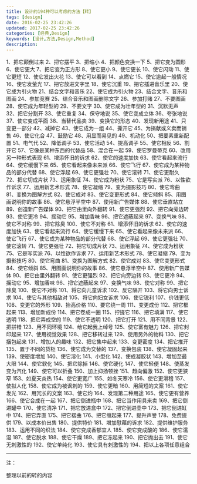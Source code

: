 ```yaml
---
title: 设计的194种可以考虑的方法【转】
tags: [design]
date: 2016-02-25 23:42:26
updated: 2017-02-25 23:42:26
categories: [经典,Design]
keywords: [设计,方法,Design,Method]
description:
---
```


1、把它颠倒过来
2、把它摆平
3、把缩小
4、把颜色变换一下
5、把它变为圆形
6、使它更大
7、把它变为正方形
8、使它更小
9、使它更长
10、使它闪动
11、使它更短
12、使它发出火花
13、使它可以看到
14、点燃它
15、使它逾起一般情况
16、使它发萤光
17、把它放进文字里
18、使它沉重
19、把它插进音乐里
20、使它成为引火物
21、结合文字和音乐
22、使它成为引火物
23、结合文字、音乐和图画
24、参加竞赛
25、结合音乐和图画删除文字
26、参加打赌
27、不要图画
28、使它成为年轻型的
29、不要文字
30、使它成为壮年型的
31、沉默无声
32、把它分割开
33、使它重复
34、保守地说
35、使它变成立体
36、夸张地说
37、使它变成平面
38、当替代品卖
39、变换它的形态
40、发现新用途
41、只变更一部分
42、减掉它
43、使它成为一组
44、撕开它
45、为捐献或义卖而销售
46、使它化合
47、鼓励它
48、用显而易见的
49、机动化
50、把要素重新配置
51、电气代
52、降低调子
53、使它活动
54、提高调子
55、使它相反
56、割开它
57、它像是某种东西的代替品
58、混合在一起
59、使它罗曼蒂克
60、改用另一种形式表现
61、增添怀旧的诉求
62、使它的速度加快
63、使它看起来流行
64、使它缓慢下来
65、使它看起来像未来派
66、使它飞行
67、使它成为某种物品的部分代替
68、使它浮起
69、使它更强壮
70、使它滚转
71、使它更耐久
72、把它切成片状
73、运用象征
74、使它成为粉状
75、它是写实派
76、以性欲作诉求
77、运用新艺术形式
78、使它凝缩
79、变为摄影技巧
80、使它弯曲
81、变换为图解方式
82、使它成对
83、使它变更形式
84、使它倾斜
85、用图画说明你的故事
86、使它悬浮半空中
87、使用新广告媒体
88、使它垂直站立
89、创造新广告媒体
90、把它由里向外翻转
91、使它更强烈
92、把它向旁边转
93、使它更冷
94、摇动它
95、增加香味
96、把它遮蔽起来
97、变换气味
98、使它不对称
99、把它除臭
100、使它不对称
61、增添怀旧的诉求
62、使它的速度加快
63、使它看起来流行
64、使它缓慢下来
65、使它看起来像未来派
66、使它飞行
67、使它成为某种物品的部分代替
68、使它浮起
69、使它更强壮
70、使它滚转
71、使它更强壮
72、把它切成片状
73、运用象征
74、使它成为粉状
75、它是写实派
76、以性欲作诉求
77、运用新艺术形式
78、使它凝缩
79、变为摄影技巧
80、使它弯曲
81、变换为图解方式
82、使它成对
83、使它变更形式
84、使它倾斜
85、用图画说明你的故事
86、使它悬浮半空中
87、使用新广告媒体
90、把它由里外翻转
91、使它更强烈
92、把它向旁边转
93、使它更冷
94、摇动它
95、增加香味
96、把它遮蔽起来
97、变换气味
98、使它对称
99、把它除臭
100、使它不对称
101、将它向儿童诉求
102、反它隔开
103、将它向男士诉求
104、使它与其他相敌对
105、将它向妇女诉求
106、使它锐利
107、价钱更低
108、变更它的外形
109、抬高价格
110、要它绕一周
111、变更成份
112、把它框起来
113、增加新成份
114、把它卷成一圈
115、拧搓它
116、把它填满
117、使它透明
118、把它弄成空的
119、使它不透明
120、把它打开
121、用不同背景
122、把拼错
123、用不同环境
124、给它起我上绰号
125、使它富有魅力
126、把它封印起来
127、使用视觉效果
128、把它移转过来
129、使用另外的物料
130、把它捆包起来
131、增加人的趣味
132、把它集中起来
133、变更密度
134、把它推开
135、置于不同的货柜
136、使它成为交替的
137、变换包装
138、使它凝固起来
139、使密度增加
140、使它溶化
141、小型化
142、使成凝胶状
143、增加至最大限
144、使它软化
145、把它除掉
146、使它硬化
147、使它轻便
148、使蒸发变为汽化
149、使它可以折叠
150、加上抑扬顿挫
151、趋向偏激
152、使它更狭窄
153、如夏天炎热
154、使它更宽广
155、如冬天寒冷
156、使它更滑稽
157、使拟人化
158、使它成为被讽刺的
159、使它更暗
160、用简短的文案
161、使它发光
162、用冗长的文案
163、使它灼
164、发现第二种用途
165、使它更有营养
166、使它合成在一起
167、把它倒进瓶中
168、把它当作用具来卖
169、把它倒进罐中
170、使它清净
171、把它放进盒中
172、把它倒进壶中
173、把它倒进缸中
174、把它弄直
175、把它褶曲
176、把它缠起来
177、提升声誉
178、免费提供
179、以成本价出售
180、提供特价
181、增加慰藉的诉求
182、提供维护服务
183、运用不同的织法
184、使它变成香郁宜人
185、使它变成酸的
186、使它濡湿
187、使它脱水
188、使它干燥
189、把它冻起来
190、把它抛出去
191、使它无刺激性的
192、使它单纯化
193、使它具有刺激性的
194、把以上各项任意组合

---

注：

整理以前的转的内容